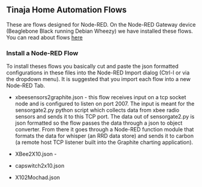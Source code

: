 ## Tinaja Home Automation Flows

These are flows designed for Node-RED.  On the Node-RED Gateway device (Beaglebone Black running Debian Wheezy) we have installed these flows.  You can read about flows [here](http://nodered.org/docs/getting-started/second-flow.html "Node-RED Flows")


### Install a Node-RED Flow

To install theses flows you basically cut and paste the json formatted configurations in these files into the Node-RED Import dialog (Ctrl-I or via the dropdown menu).  It is suggested that you import each flow into a new Node-RED Tab.

* xbeesensors2graphite.json - this flow receives input on a tcp socket node and is configured to listen on port 2007.  The input is meant for the sensorgate2.py python script which collects data from xbee radio sensors and sends it to this TCP port.  The data out of sensorgate2.py is json formatted so the flow passes the data through a json to object converter.  From there it goes through a Node-RED function module that formats the data for whisper (an RRD data store) and sends it to carbon (a remote host TCP listener built into the Graphite charting application).

* XBee2X10.json - 
* capswitch2x10.json
* X102Mochad.json

